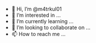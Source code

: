 - 👋 Hi, I’m @m4trkul01
- 👀 I’m interested in ...
- 🌱 I’m currently learning ...
- 💞️ I’m looking to collaborate on ...
- 📫 How to reach me ...

<!---
m4trkul01/m4trkul01 is a ✨ special ✨ repository because its `README.md` (this file) appears on your GitHub profile.
You can click the Preview link to take a look at your changes.
--->
